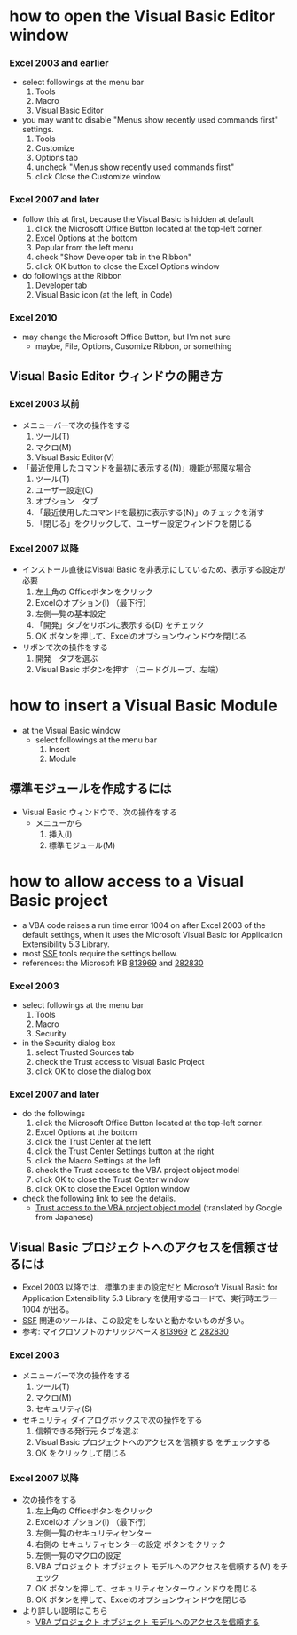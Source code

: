 

# how to open the Visual Basic Editor window #

### Excel 2003 and earlier ###

  * select followings at the menu bar
    1. Tools
    1. Macro
    1. Visual Basic Editor
  * you may want to disable "Menus show recently used commands first" settings.
    1. Tools
    1. Customize
    1. Options tab
    1. uncheck "Menus show recently used commands first"
    1. click Close the Customize window

### Excel 2007 and later ###

  * follow this at first, because the Visual Basic is hidden at default
    1. click the Microsoft Office Button located at the top-left corner.
    1. Excel Options at the bottom
    1. Popular from the left menu
    1. check "Show Developer tab in the Ribbon"
    1. click OK button to close the Excel Options window
  * do followings at the Ribbon
    1. Developer tab
    1. Visual Basic icon (at the left, in Code)

### Excel 2010 ###

  * may change the Microsoft Office Button, but I'm not sure
    * maybe, File, Options, Cusomize Ribbon, or something


## Visual Basic Editor ウィンドウの開き方 ##

### Excel 2003 以前 ###

  * メニューバーで次の操作をする
    1. ツール(T)
    1. マクロ(M)
    1. Visual Basic Editor(V)
  * 「最近使用したコマンドを最初に表示する(N)」機能が邪魔な場合
    1. ツール(T)
    1. ユーザー設定(C)
    1. オプション　タブ
    1. 「最近使用したコマンドを最初に表示する(N)」のチェックを消す
    1. 「閉じる」をクリックして、ユーザー設定ウィンドウを閉じる

### Excel 2007 以降 ###

  * インストール直後はVisual Basic を非表示にしているため、表示する設定が必要
    1. 左上角の Officeボタンをクリック
    1. Excelのオプション(I) （最下行）
    1. 左側一覧の基本設定
    1. 「開発」タブをリボンに表示する(D) をチェック
    1. OK ボタンを押して、Excelのオプションウィンドウを閉じる
  * リボンで次の操作をする
    1. 開発　タブを選ぶ
    1. Visual Basic ボタンを押す （コードグループ、左端）


# how to insert a Visual Basic Module #

  * at the Visual Basic window
    * select followings at the menu bar
      1. Insert
      1. Module

## 標準モジュールを作成するには ##

  * Visual Basic ウィンドウで、次の操作をする
    * メニューから
      1. 挿入(I)
      1. 標準モジュール(M)

# how to allow access to a Visual Basic project #

  * a VBA code raises a run time error 1004 on after Excel 2003 of the default settings, when it uses the Microsoft Visual Basic for Application Extensibility 5.3 Library.
  * most [SSF](ssf.md) tools require the settings bellow.
  * references: the Microsoft KB [813969](http://support.microsoft.com/kb/813969/en-us) and [282830](http://support.microsoft.com/kb/282830/en-us)

### Excel 2003 ###

  * select followings at the menu bar
    1. Tools
    1. Macro
    1. Security
  * in the Security dialog box
    1. select Trusted Sources tab
    1. check the Trust access to Visual Basic Project
    1. click OK to close the dialog box

### Excel 2007 and later ###

  * do the followings
    1. click the Microsoft Office Button located at the top-left corner.
    1. Excel Options at the bottom
    1. click the Trust Center at the left
    1. click the Trust Center Settings button at the right
    1. click the Macro Settings at the left
    1. check the Trust access to the VBA project object model
    1. click OK to close the Trust Center window
    1. click OK to close the Excel Option window
  * check the following link to see the details.
    * [Trust access to the VBA project object model](http://translate.google.co.jp/translate?hl=en&sl=ja&tl=en&u=http%3A%2F%2Fxlsm.web.fc2.com%2Foffice2007%2Fvbproject.html)  (translated by Google from Japanese)

## Visual Basic プロジェクトへのアクセスを信頼させるには ##

  * Excel 2003 以降では、標準のままの設定だと Microsoft Visual Basic for Application Extensibility 5.3 Library を使用するコードで、実行時エラー 1004 が出る。
  * [SSF](ssf.md) 関連のツールは、この設定をしないと動かないものが多い。
  * 参考: マイクロソフトのナリッジベース [813969](http://support.microsoft.com/kb/813969/ja) と [282830](http://support.microsoft.com/kb/282830/ja)

### Excel 2003 ###

  * メニューバーで次の操作をする
    1. ツール(T)
    1. マクロ(M)
    1. セキュリティ(S)
  * セキュリティ ダイアログボックスで次の操作をする
    1. 信頼できる発行元 タブを選ぶ
    1. Visual Basic プロジェクトへのアクセスを信頼する をチェックする
    1. OK をクリックして閉じる

### Excel 2007 以降 ###

  * 次の操作をする
    1. 左上角の Officeボタンをクリック
    1. Excelのオプション(I) （最下行）
    1. 左側一覧のセキュリティセンター
    1. 右側の セキュリティセンターの設定 ボタンをクリック
    1. 左側一覧のマクロの設定
    1. VBA プロジェクト オブジェクト モデルへのアクセスを信頼する(V) をチェック
    1. OK ボタンを押して、セキュリティセンターウィンドウを閉じる
    1. OK ボタンを押して、Excelのオプションウィンドウを閉じる
  * より詳しい説明はこちら
    * [VBA プロジェクト オブジェクト モデルへのアクセスを信頼する](http://xlsm.web.fc2.com/office2007/vbproject.html)